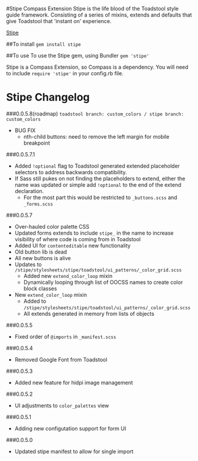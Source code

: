 #Stipe Compass Extension
Stipe is the life blood of the Toadstool style guide framework. Consisting of a series of mixins, extends and defaults that give Toadstool that 'instant on' experience. 

[Stipe](https://rubygems.org/gems/stipe)

##To install
`gem install stipe`

##To use 
To use the Stipe gem, using Bundler `gem 'stipe'`

Stipe is a Compass Extension, so Compass is a dependency. You will need to include `require 'stipe'` in your config.rb file.

# Stipe Changelog
###0.0.5.8(roadmap)
`toadstool branch: custom_colors / stipe branch: custom_colors`
* BUG FIX
  * nth-child buttons: need to remove the left margin for mobile breakpoint

###0.0.5.7.1
* Added `!optional` flag to Toadstool generated extended placeholder selectors to address backwards compatibility.
* If Sass still pukes on not finding the placeholders to extend, either the name was updated or simple add `!optional` to the end of the extend declaration.
	* For the most part this would be restricted to `_buttons.scss` and `_forms.scss` 

###0.0.5.7
* Over-hauled color palette CSS
* Updated forms extends to include `stipe_` in the name to increase visibility of where code is coming from in Toadstool
* Added UI for `contenteditable` new functionality 
* Old button lib is dead
* All new buttons is alive
* Updates to `/stipe/stylesheets/stipe/toadstool/ui_patterns/_color_grid.scss`
	* Added new `extend_color_loop` mixin
	* Dynamically looping through list of OOCSS names to create color block classes
*  New `extend_color_loop` mixin 
	* Added to `/stipe/stylesheets/stipe/toadstool/ui_patterns/_color_grid.scss`
	* All extends generated in memory from lists of objects

###0.0.5.5
* Fixed order of `@imports` in `_manifest.scss`

###0.0.5.4
* Removed Google Font from Toadstool

###0.0.5.3
* Added new feature for hidpi image management

###0.0.5.2
* UI adjustments to `color_palettes` view

###0.0.5.1
* Adding new configutation support for form UI

###0.0.5.0
* Updated stipe manifest to allow for single import
